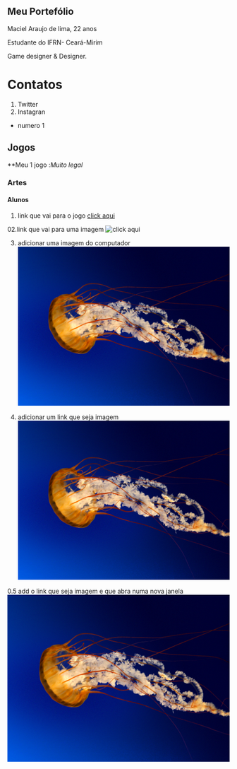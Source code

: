 ## Meu Portefólio

Maciel Araujo de lima, 22 anos 

Estudante do IFRN- Ceará-Mirim

Game designer & Designer.

# Contatos
1. Twitter
2. Instagran

- numero 1

## Jogos

**Meu 1 jogo :_Muito legal_

### Artes

#### Alunos
01. link que vai para o jogo
[click aqui](https://maciellima.github.io/VouContarAte3/)
 
 02.link que vai para uma imagem
![click aqui](https://moderndogmagazine.com/sites/default/files/images/uploads/Pug.jpg)

03. adicionar uma imagem do computador
![imagem 01](Jellyfish.jpg)

04. adicionar um link que seja imagem
[![imagem 01](Jellyfish.jpg)](https://www.google.com.br/webhp?rlz=1C1AVUC_pt-BRBR809BR809&ie=UTF-8&rct=j)

0.5 add o link que seja imagem e que abra numa nova janela
<a href="https://eloisaliima.github.io/Estacoes/" taget="_blank"> ![Imagem2](Jellyfish.jpg)</a>

